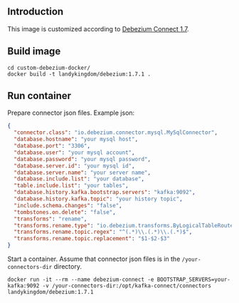 ## Introduction

This image is customized according to [Debezium Connect 1.7](https://github.com/debezium/docker-images/tree/main/connect/1.7).

## Build image

```
cd custom-debezium-docker/
docker build -t landykingdom/debezium:1.7.1 .
```

## Run container

Prepare connector json files. Example json:

```json
{
  "connector.class": "io.debezium.connector.mysql.MySqlConnector",
  "database.hostname": "your mysql host",
  "database.port": "3306",
  "database.user": "your mysql account",
  "database.password": "your mysql password",
  "database.server.id": "your mysql id",
  "database.server.name": "your server name",
  "database.include.list": "your database",
  "table.include.list": "your tables",
  "database.history.kafka.bootstrap.servers": "kafka:9092",
  "database.history.kafka.topic": "your history topic",
  "include.schema.changes": "false",
  "tombstones.on.delete": "false",
  "transforms": "rename",
  "transforms.rename.type": "io.debezium.transforms.ByLogicalTableRouter",
  "transforms.rename.topic.regex": "^(.*)\\.(.*)\\.(.*)$",
  "transforms.rename.topic.replacement": "$1-$2-$3"
}
```

Start a container. 
Assume that connector json files is in the `/your-connectors-dir` directory.

```shell
docker run -it --rm --name debezium-connect -e BOOTSTRAP_SERVERS=your-kafka:9092 -v /your-connectors-dir:/opt/kafka-connect/connectors landykingdom/debezium:1.7.1
```
